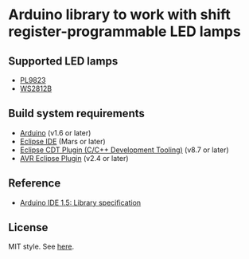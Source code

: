 # Arduino library to work with shift register-programmable LED lamps

## Supported LED lamps

* [PL9823](http://www.led-genial.de/mediafiles//Sonstiges/PL9823.pdf)
* [WS2812B](https://www.adafruit.com/datasheets/WS2812B.pdf)

## Build system requirements

* [Arduino](https://www.arduino.cc/en/Main/Software) (v1.6 or later)
* [Eclipse IDE](http://www.eclipse.org/home/index.php) (Mars or later)
* [Eclipse CDT Plugin (C/C++ Development Tooling)](https://eclipse.org/cdt/) (v8.7 or later)
* [AVR Eclipse Plugin](http://avr-eclipse.sourceforge.net/wiki/index.php/The_AVR_Eclipse_Plugin) (v2.4 or later)

## Reference

* [Arduino IDE 1.5: Library specification](https://github.com/arduino/Arduino/wiki/Arduino-IDE-1.5:-Library-specification)

## License

MIT style. See [here](./LICENSE).
